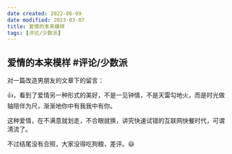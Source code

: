 ```yaml
---
date created: 2022-06-09
date modified: 2023-03-07
title: 爱情的本来模样
tags: [评论/少数派]
---
```


## 爱情的本来模样 #评论/少数派

对一篇改造男朋友的文章下的留言：

👍，看到了爱情另一种形式的美好，不是一见钟情，不是天雷勾地火，而是时光做轴陪伴为尺，渐渐地你中有我我中有你。

这种爱情，在不满意就划走，不合眼就换，讲究快速试错的互联网快餐时代，可谓清流了。

不过结尾没有合照，大家没得吃狗粮，差评。😃
